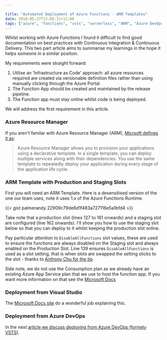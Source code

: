 ```yaml
---

title: "Automated Deployment of Azure Functions - ARM Templates"
date: 2018-05-27T13:05:11+11:00
tags: ["azure", "functions", "vsts", "serverless", "ARM", "Azure DevOps", "Continuous Integration & Continuous Delivery", "Infrastructure as Code"]
---
```


Whilst working with Azure Functions I found it difficult to find good documentation on best practices with Continuous Integration & Continuous Delivery. This two part article aims to summarise my learnings in the hope it helps someone in a similar position. 

My requirements were straight forward:

1. Utilise an 'Infrastructure as Code' approach: all azure resources required are created via versionable definition files rather than using manually clicking through the Azure Portal.
2. The Function App should be created and maintained by the release pipeline.  
3. The Function app must stay online whilst code is being deployed. 

We will address the first requirement in this article.

### Azure Resource Manager

If you aren't familar with Azure Resource Manager (ARM), [Micrsoft defines it as](https://azure.microsoft.com/en-au/resources/templates/):

> Azure Resource Manager allows you to provision your applications using a declarative template. In a single template, you can deploy multiple services along with their dependencies. You use the same template to repeatedly deploy your application during every stage of the application life cycle.

### ARM Template with Production and Staging Slots

First you will need an ARM Template.  Here is a desensitised version of the one our team uses, note it uses 1.x of the Azure Functions Runtime.

{{< gist palmerandy 22909c79de6d1f483a727116e5a1bfd4 >}}

Take note that a production slot (lines 127 to 161 onwards) and a staging slot are configured (line 162 onwards). I'll show you how to use the staging slot below so that you can deploy to it whilst keeping the production slot online.

Pay particular attention to `DisableAllFunctions` slot values, these are used to ensure the functions are always disabled on the Staging slot and always enabled on the Production Slot.  Line 139 ensures `DisableAllFunctions` is used as a slot setting, that is when slots are swapped the setting sticks to the slot - thanks to [Anthony Chu for the tip](https://anthonychu.ca/post/azure-app-service-resource-templates-tips-tricks/)

Side note, we do not use the Consumption plan as we already have an existing Azure App Service plan that we use to host the function app.  If you want more information on that see the [Microsoft Docs](https://docs.microsoft.com/en-us/azure/azure-functions/functions-infrastructure-as-code#deploy-a-function-app-on-the-consumption-plan)

### Deployment from Visual Studio

The [Microsoft Docs site](https://docs.microsoft.com/en-us/azure/azure-resource-manager/vs-azure-tools-resource-groups-deployment-projects-create-deploy#deploy-the-resource-group-project-to-azure) do a wonderful job explaining this.

### Deployment from Azure DevOps

In the next [article we discuss deploying from Azure DevOps (formely VSTS)](/posts/automated-deployment-of-azure-functions-azure-devops).